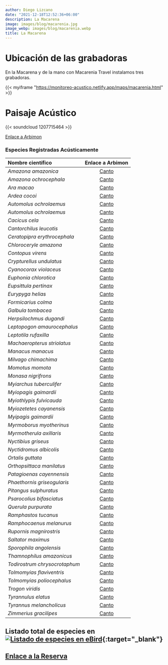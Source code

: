 ```yaml
---
author: Diego Lizcano
date: "2021-12-18T12:52:36+06:00"
description: La Macarena
image: images/blog/macarenia.jpg
image_webp: images/blog/macarenia.webp
title: La Macarena
---
```


# Ubicación de las grabadoras


En la Macarena y de la mano con Macarenia Travel instalamos tres grabadoras.

{{< myiframe "https://monitoreo-acustico.netlify.app/maps/macarenia.html" >}}



# Paisaje Acústico

{{< soundcloud 1207715464 >}}


[Enlace a Arbimon](https://arbimon.rfcx.org/project/destinos-awake/visualizer/rec/42792925)



### Especies Registradas Acústicamente


|__Nombre científico__| Enlace a Arbimon|
| :---        |     :----:   |
|_Amazona amazonica_|	 	[Canto](	https://arbimon.rfcx.org/project/destinos-awake/visualizer/rec/42789912	)	|
|_Amazona ochrocephala_|	 	[Canto](	https://arbimon.rfcx.org/project/destinos-awake/visualizer/rec/42872706	)	|
|_Ara macao_|	 	[Canto](	https://arbimon.rfcx.org/project/destinos-awake/visualizer/rec/42791463	)	|
|_Ardea cocoi_|	 	[Canto](	https://arbimon.rfcx.org/project/destinos-awake/visualizer/rec/42883150	)	|
|_Automolus ochrolaemus_|	 	[Canto](	https://arbimon.rfcx.org/project/destinos-awake/visualizer/rec/42877653	)	|
|_Automolus ochrolaemus_|	 	[Canto](	https://arbimon.rfcx.org/project/destinos-awake/visualizer/rec/43055001	)	|
|_Cacicus cela_|	 	[Canto](	https://arbimon.rfcx.org/project/destinos-awake/visualizer/rec/42881800	)	|
|_Cantorchilus leucotis_|	 	[Canto](	https://arbimon.rfcx.org/project/destinos-awake/visualizer/rec/43053880	)	|
|_Ceratopipra erythrocephala_|	 	[Canto](	https://arbimon.rfcx.org/project/destinos-awake/visualizer/rec/42785610	)	|
|_Chloroceryle amazona_|	 	[Canto](	https://arbimon.rfcx.org/project/destinos-awake/visualizer/rec/42789912	)	|
|_Contopus virens_|	 	[Canto](	https://arbimon.rfcx.org/project/destinos-awake/visualizer/rec/42785334	)	|
|_Crypturellus undulatus_|	 	[Canto](	https://arbimon.rfcx.org/project/destinos-awake/visualizer/rec/42791739	)	|
|_Cyanocorax violaceus_|	 	[Canto](	https://arbimon.rfcx.org/project/destinos-awake/visualizer/rec/43075464	)	|
|_Euphonia chlorotica_|	 	[Canto](	https://arbimon.rfcx.org/project/destinos-awake/visualizer/rec/42881916	)	|
|_Eupsittula pertinax_|	 	[Canto](	https://arbimon.rfcx.org/project/destinos-awake/visualizer/rec/42882907	)	|
|_Eurypyga helias_|	 	[Canto](	https://arbimon.rfcx.org/project/destinos-awake/visualizer/rec/42882037	)	|
|_Formicarius colma_|	 	[Canto](	https://arbimon.rfcx.org/project/destinos-awake/visualizer/rec/43053049	)	|
|_Galbula tombacea_|	 	[Canto](	https://arbimon.rfcx.org/project/destinos-awake/visualizer/rec/42789927	)	|
|_Herpsilochmus dugandi_|	 	[Canto](	https://arbimon.rfcx.org/project/destinos-awake/visualizer/rec/42883336	)	|
|_Leptopogon amaurocephalus_|	 	[Canto](	https://arbimon.rfcx.org/project/destinos-awake/visualizer/rec/42882750	)	|
|_Leptotila rufaxilla_|	 	[Canto](	https://arbimon.rfcx.org/project/destinos-awake/visualizer/rec/42791499	)	|
|_Machaeropterus striolatus_|	 	[Canto](	https://arbimon.rfcx.org/project/destinos-awake/visualizer/rec/42928999	)	|
|_Manacus manacus_|	 	[Canto](	https://arbimon.rfcx.org/project/destinos-awake/visualizer/rec/42790021	)	|
|_Milvago chimachima_|	 	[Canto](	https://arbimon.rfcx.org/project/destinos-awake/visualizer/rec/42877653	)	|
|_Momotus momota_|	 	[Canto](	https://arbimon.rfcx.org/project/destinos-awake/visualizer/rec/42791640	)	|
|_Monasa nigrifrons_|	 	[Canto](	https://arbimon.rfcx.org/project/destinos-awake/visualizer/rec/42789942	)	|
|_Myiarchus tuberculifer_|	 	[Canto](	https://arbimon.rfcx.org/project/destinos-awake/visualizer/rec/42789846	)	|
|_Myiopagis gaimardii_|	 	[Canto](	https://arbimon.rfcx.org/project/destinos-awake/visualizer/rec/42883287	)	|
|_Myiothlypis fulvicauda_|	 	[Canto](	https://arbimon.rfcx.org/project/destinos-awake/visualizer/rec/42873684	)	|
|_Myiozetetes cayanensis_|	 	[Canto](	https://arbimon.rfcx.org/project/destinos-awake/visualizer/rec/42791491	)	|
|_Myipagis gaimardii_|	 	[Canto](	https://arbimon.rfcx.org/project/destinos-awake/visualizer/rec/43053253	)	|
|_Myrmoborus myotherinus_|	 	[Canto](	https://arbimon.rfcx.org/project/destinos-awake/visualizer/rec/43074991	)	|
|_Myrmotherula axillaris_|	 	[Canto](	https://arbimon.rfcx.org/project/destinos-awake/visualizer/rec/42882266	)	|
|_Nyctibius griseus_|	 	[Canto](	https://arbimon.rfcx.org/project/destinos-awake/visualizer/rec/42929108	)	|
|_Nyctidromus albicolis_|	 	[Canto](	https://arbimon.rfcx.org/project/destinos-awake/visualizer/rec/42785615	)	|
|_Ortalis guttata_|	 	[Canto](	https://arbimon.rfcx.org/project/destinos-awake/visualizer/rec/42790028	)	|
|_Orthopsittaca manilatus_|	 	[Canto](	https://arbimon.rfcx.org/project/destinos-awake/visualizer/rec/43053187	)	|
|_Patagioenas cayennensis_|	 	[Canto](	https://arbimon.rfcx.org/project/destinos-awake/visualizer/rec/42785794	)	|
|_Phaethornis griseogularis_|	 	[Canto](	https://arbimon.rfcx.org/project/destinos-awake/visualizer/rec/42883024	)	|
|_Pitangus sulphuratus_|	 	[Canto](	https://arbimon.rfcx.org/project/destinos-awake/visualizer/rec/42928998	)	|
|_Psarocolius bifasciatus_|	 	[Canto](	https://arbimon.rfcx.org/project/destinos-awake/visualizer/rec/42786118	)	|
|_Querula purpurata_|	 	[Canto](	https://arbimon.rfcx.org/project/destinos-awake/visualizer/rec/43053848	)	|
|_Ramphastos tucanus_|	 	[Canto](	https://arbimon.rfcx.org/project/destinos-awake/visualizer/rec/42785740	)	|
|_Ramphocaenus melanurus_|	 	[Canto](	https://arbimon.rfcx.org/project/destinos-awake/visualizer/rec/42929144	)	|
|_Rupornis magnirostris_|	 	[Canto](	https://arbimon.rfcx.org/project/destinos-awake/visualizer/rec/42877949	)	|
|_Saltator maximus_|	 	[Canto](	https://arbimon.rfcx.org/project/destinos-awake/visualizer/rec/42878512	)	|
|_Sporophila angolensis_|	 	[Canto](	https://arbimon.rfcx.org/project/destinos-awake/visualizer/rec/42791466	)	|
|_Thamnophilus amazonicus_|	 	[Canto](	https://arbimon.rfcx.org/project/destinos-awake/visualizer/rec/42883287	)	|
|_Todirostrum chrysocrotaphum_|	 	[Canto](	https://arbimon.rfcx.org/project/destinos-awake/visualizer/rec/42880359	)	|
|_Tolmomyias flaviventris_|	 	[Canto](	https://arbimon.rfcx.org/project/destinos-awake/visualizer/rec/42883020	)	|
|_Tolmomyias poliocephalus_|	 	[Canto](	https://arbimon.rfcx.org/project/destinos-awake/visualizer/rec/42789925	)	|
|_Trogon viridis_|	 	[Canto](	https://arbimon.rfcx.org/project/destinos-awake/visualizer/rec/42882793	)	|
|_Tyrannulus elatus_|	 	[Canto](	https://arbimon.rfcx.org/project/destinos-awake/visualizer/rec/42789849	)	|
|_Tyrannus melancholicus_	|	 	[Canto](	https://arbimon.rfcx.org/project/destinos-awake/visualizer/rec/42882904	)	|
|_Zimmerius gracilipes_|	 	[Canto](	https://arbimon.rfcx.org/project/destinos-awake/visualizer/rec/42791346	)	|




## Listado total de especies en[![Listado de especies en eBird](/images/blog/Logo_ebird.png "Reserva-la Algarabia")](https://ebird.org/colombia/checklist/S101825093){:target="_blank"}



## [Enlace a la Reserva](https://macareniatravel.wixsite.com)




